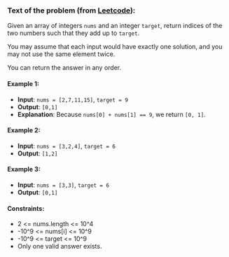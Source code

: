 ### Text of the problem (from [Leetcode](https://leetcode.com/problems/two-sum/description/)):

Given an array of integers `nums` and an integer `target`, return indices of the two numbers such that they add up to `target`.

You may assume that each input would have exactly one solution, and you may not use the same element twice.

You can return the answer in any order.

#### Example 1:
- **Input**: `nums = [2,7,11,15]`, `target = 9`
- **Output**: `[0,1]`
- **Explanation**: Because `nums[0] + nums[1] == 9`, we return `[0, 1]`.

#### Example 2:
- **Input**: `nums = [3,2,4]`, `target = 6`
- **Output**: `[1,2]`

#### Example 3:
- **Input**: `nums = [3,3]`, `target = 6`
- **Output**: `[0,1]`

#### Constraints:
- 2 <= nums.length <= 10^4
- -10^9 <= nums[i] <= 10^9
- -10^9 <= target <= 10^9
- Only one valid answer exists.
